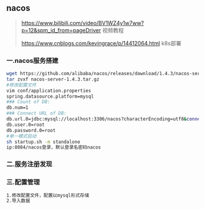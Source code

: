 ## nacos

> https://www.bilibili.com/video/BV1WZ4y1w7ww?p=12&spm_id_from=pageDriver  视频教程
>
> https://www.cnblogs.com/kevingrace/p/14412064.html k8s部署

### 一.nacos服务搭建

```bash
wget https://github.com/alibaba/nacos/releases/download/1.4.3/nacos-server-1.4.3.tar.gz
tar zvxf nacos-server-1.4.3.tar.gz
#修改配置文件
vim conf/application.properties
spring.datasource.platform=mysql
### Count of DB:
db.num=1
### Connect URL of DB:
db.url.0=jdbc:mysql://localhost:3306/nacos?characterEncoding=utf8&connectTimeout=1000&socketTimeout=3000&autoReconnect=true&useUnicode=true&useSSL=false&serverTimezone=UTC
db.user.0=root
db.password.0=root
#单一模式启动
sh startup.sh -m standalone
ip:8084/nacos登录，默认登录名密码nacos
```





### 二.服务注册发现

### 三.配置管理

```bash
1.修改配置文件，配置以mysql形式存储
2.导入数据
```



